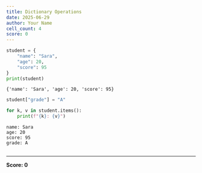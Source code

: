 ```yaml
---
title: Dictionary Operations
date: 2025-06-29
author: Your Name
cell_count: 4
score: 0
---
```


```python
student = {
    "name": "Sara",
    "age": 20,
    "score": 95
}
print(student)
```

    {'name': 'Sara', 'age': 20, 'score': 95}
    


```python
student["grade"] = "A"
```


```python
for k, v in student.items():
    print(f"{k}: {v}")
```

    name: Sara
    age: 20
    score: 95
    grade: A
    


```python

```


---
**Score: 0**